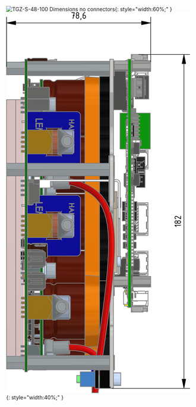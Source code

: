 ![TGZ-S-48-100 Dimensions no connectors](../img/dim1.webp){: style="width:60%;" }
<br>
![TGZ-S-48-100 Dimensions with connectors](../img/dim2.webp){: style="width:40%;" }